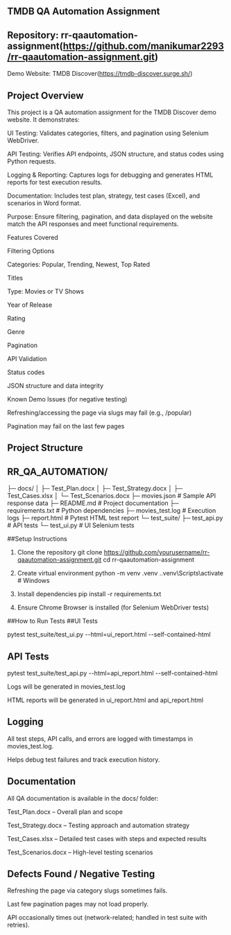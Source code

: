 ## TMDB QA Automation Assignment

## Repository: rr-qaautomation-assignment(https://github.com/manikumar2293/rr-qaautomation-assignment.git)

Demo Website: TMDB Discover(https://tmdb-discover.surge.sh/)

## Project Overview

This project is a QA automation assignment for the TMDB Discover demo website. It demonstrates:

UI Testing: Validates categories, filters, and pagination using Selenium WebDriver.

API Testing: Verifies API endpoints, JSON structure, and status codes using Python requests.

Logging & Reporting: Captures logs for debugging and generates HTML reports for test execution results.

Documentation: Includes test plan, strategy, test cases (Excel), and scenarios in Word format.

Purpose: Ensure filtering, pagination, and data displayed on the website match the API responses and meet functional requirements.

Features Covered

Filtering Options

Categories: Popular, Trending, Newest, Top Rated

Titles

Type: Movies or TV Shows

Year of Release

Rating

Genre

Pagination

API Validation

Status codes

JSON structure and data integrity

Known Demo Issues (for negative testing)

Refreshing/accessing the page via slugs may fail (e.g., /popular)

Pagination may fail on the last few pages

## Project Structure

## RR_QA_AUTOMATION/
├─ docs/
│  ├─ Test_Plan.docx
│  ├─ Test_Strategy.docx
│  ├─ Test_Cases.xlsx
│  └─ Test_Scenarios.docx
├─ movies.json                  # Sample API response data
├─ README.md                     # Project documentation
├─ requirements.txt              # Python dependencies
├─ movies_test.log               # Execution logs
├─ report.html                   # Pytest HTML test report
└─ test_suite/
   ├─ test_api.py                # API tests
   └─ test_ui.py                 # UI Selenium tests


##Setup Instructions

1. Clone the repository
   git clone https://github.com/yourusername/rr-qaautomation-assignment.git
   cd rr-qaautomation-assignment

2. Create virtual environment
   python -m venv .venv
   .\.venv\Scripts\activate   # Windows

3. Install dependencies
   pip install -r requirements.txt

4. Ensure Chrome Browser is installed (for Selenium WebDriver tests)

##How to Run Tests
##UI Tests

pytest test_suite/test_ui.py --html=ui_report.html --self-contained-html

## API Tests

pytest test_suite/test_api.py --html=api_report.html --self-contained-html

Logs will be generated in movies_test.log

HTML reports will be generated in ui_report.html and api_report.html

## Logging

All test steps, API calls, and errors are logged with timestamps in movies_test.log.

Helps debug test failures and track execution history.


## Documentation

All QA documentation is available in the docs/
 folder:

Test_Plan.docx
 – Overall plan and scope

Test_Strategy.docx
 – Testing approach and automation strategy

Test_Cases.xlsx
 – Detailed test cases with steps and expected results

Test_Scenarios.docx
 – High-level testing scenarios

## Defects Found / Negative Testing

Refreshing the page via category slugs sometimes fails.

Last few pagination pages may not load properly.

API occasionally times out (network-related; handled in test suite with retries).